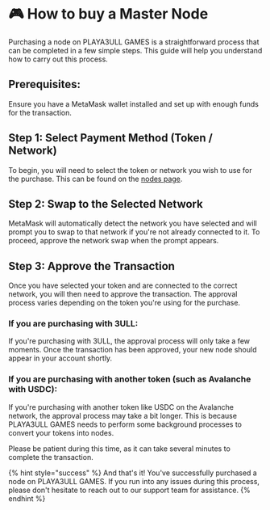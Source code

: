 # 🎮 How to buy a Master Node

Purchasing a node on PLAYA3ULL GAMES is a straightforward process that can be completed in a few simple steps. This guide will help you understand how to carry out this process.

## Prerequisites:

Ensure you have a MetaMask wallet installed and set up with enough funds for the transaction.

## Step 1: Select Payment Method (Token / Network)

To begin, you will need to select the token or network you wish to use for the purchase. This can be found on the [nodes page](https://app.playa3ull.games/nodes).

## Step 2: Swap to the Selected Network

MetaMask will automatically detect the network you have selected and will prompt you to swap to that network if you're not already connected to it. To proceed, approve the network swap when the prompt appears.

## Step 3: Approve the Transaction

Once you have selected your token and are connected to the correct network, you will then need to approve the transaction. The approval process varies depending on the token you're using for the purchase.

### **If you are purchasing with 3ULL:**

If you're purchasing with 3ULL, the approval process will only take a few moments. Once the transaction has been approved, your new node should appear in your account shortly.

### **If you are purchasing with another token (such as Avalanche with USDC):**

If you're purchasing with another token like USDC on the Avalanche network, the approval process may take a bit longer. This is because PLAYA3ULL GAMES needs to perform some background processes to convert your tokens into nodes.

Please be patient during this time, as it can take several minutes to complete the transaction.

{% hint style="success" %}
And that's it! You've successfully purchased a node on PLAYA3ULL GAMES. If you run into any issues during this process, please don't hesitate to reach out to our support team for assistance.
{% endhint %}

